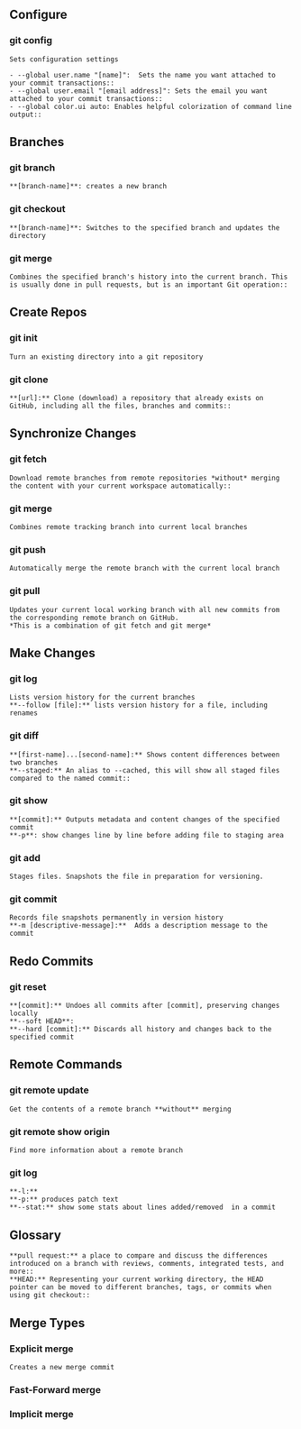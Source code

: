 ## Configure ##
### git config ###

	Sets configuration settings
 
	- --global user.name "[name]":  Sets the name you want attached to your commit transactions::
	- --global user.email "[email address]": Sets the email you want attached to your commit transactions::
	- --global color.ui auto: Enables helpful colorization of command line output::


## Branches ##
### git branch ###
	**[branch-name]**: creates a new branch

### git checkout ###
	**[branch-name]**: Switches to the specified branch and updates the directory

### git merge ###
	Combines the specified branch's history into the current branch. This is usually done in pull requests, but is an important Git operation::


## Create Repos ##
### git init ###
	Turn an existing directory into a git repository

### git clone ###
	**[url]:** Clone (download) a repository that already exists on GitHub, including all the files, branches and commits::


## Synchronize Changes ##
### git fetch ###
	Download remote branches from remote repositories *without* merging the content with your current workspace automatically::

### git merge ###
	Combines remote tracking branch into current local branches

### git push ###
	Automatically merge the remote branch with the current local branch

### git pull ###
	Updates your current local working branch with all new commits from the corresponding remote branch on GitHub.
	*This is a combination of git fetch and git merge*


## Make Changes ##
### git log ###
	Lists version history for the current branches
	**--follow [file]:** lists version history for a file, including renames

### git diff ###
	**[first-name]...[second-name]:** Shows content differences between two branches
	**--staged:** An alias to --cached, this will show all staged files compared to the named commit::

### git show ###
	**[commit]:** Outputs metadata and content changes of the specified commit
	**-p**: show changes line by line before adding file to staging area

### git add ###
	Stages files. Snapshots the file in preparation for versioning.

### git commit ###
	Records file snapshots permanently in version history
	**-m [descriptive-message]:**  Adds a description message to the commit


## Redo Commits ##
### git reset ###
	**[commit]:** Undoes all commits after [commit], preserving changes locally
	**--soft HEAD**:
	**--hard [commit]:** Discards all history and changes back to the specified commit


## Remote Commands ##
### git remote update ###
	Get the contents of a remote branch **without** merging

### git remote show origin ###
	Find more information about a remote branch

### git log ###
	**-l:**
	**-p:** produces patch text
	**--stat:** show some stats about lines added/removed  in a commit


## Glossary ##
	**pull request:** a place to compare and discuss the differences introduced on a branch with reviews, comments, integrated tests, and more::
	**HEAD:** Representing your current working directory, the HEAD pointer can be moved to different branches, tags, or commits when using git checkout::


## Merge Types ##
### Explicit merge ###
	Creates a new merge commit

### Fast-Forward merge ###


### Implicit merge ###
